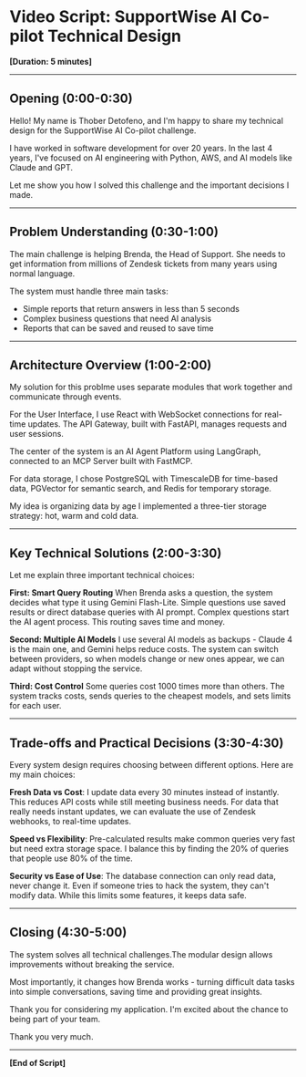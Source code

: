 
# Video Script: SupportWise AI Co-pilot Technical Design

**[Duration: 5 minutes]**

---

## Opening (0:00-0:30)

Hello! My name is Thober Detofeno, and I'm happy to share my technical design for the SupportWise AI Co-pilot challenge.

I have worked in software development for over 20 years. In the last 4 years, I've focused on AI engineering with Python, AWS, and AI models like Claude and GPT.

Let me show you how I solved this challenge and the important decisions I made.

---

## Problem Understanding (0:30-1:00)

The main challenge is helping Brenda, the Head of Support. She needs to get information from millions of Zendesk tickets from many years using normal language.

The system must handle three main tasks:
- Simple reports that return answers in less than 5 seconds
- Complex business questions that need AI analysis
- Reports that can be saved and reused to save time

---

## Architecture Overview (1:00-2:00)

My solution for this problme uses separate modules that work together and communicate through events.

For the User Interface, I use React with WebSocket connections for real-time updates. The API Gateway, built with FastAPI, manages requests and user sessions.

The center of the system is an AI Agent Platform using LangGraph, connected to an MCP Server built with FastMCP. 

For data storage, I chose PostgreSQL with TimescaleDB for time-based data, PGVector for semantic search, and Redis for temporary storage.

My idea is organizing data by age I implemented a three-tier storage strategy: hot, warm and cold data.

---

## Key Technical Solutions (2:00-3:30)

Let me explain three important technical choices:

**First: Smart Query Routing**
When Brenda asks a question, the system decides what type it using Gemini Flash-Lite. Simple questions use saved results or direct database queries with AI prompt. Complex questions start the AI agent process. This routing saves time and money.

**Second: Multiple AI Models**
I use several AI models as backups - Claude 4 is the main one, and Gemini helps reduce costs. The system can switch between providers, so when models change or new ones appear, we can adapt without stopping the service.

**Third: Cost Control**
Some queries cost 1000 times more than others. The system tracks costs, sends queries to the cheapest models, and sets limits for each user.

---

## Trade-offs and Practical Decisions (3:30-4:30)

Every system design requires choosing between different options. Here are my main choices:

**Fresh Data vs Cost**: I update data every 30 minutes instead of instantly. This reduces API costs while still meeting business needs. For data that really needs instant updates,  we can evaluate the use of Zendesk webhooks, to real-time updates.

**Speed vs Flexibility**: Pre-calculated results make common queries very fast but need extra storage space. I balance this by finding the 20% of queries that people use 80% of the time.

**Security vs Ease of Use**: The database connection can only read data, never change it. Even if someone tries to hack the system, they can't modify data. While this limits some features, it keeps data safe.

---

## Closing (4:30-5:00)

The system solves all technical challenges.The modular design allows improvements without breaking the service.

Most importantly, it changes how Brenda works - turning difficult data tasks into simple conversations, saving time and providing great insights.

Thank you for considering my application. I'm excited about the chance to being part of your team. 

Thank you very much.

---

**[End of Script]**

